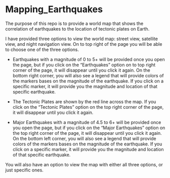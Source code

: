# Mapping_Earthquakes

The purpose of this repo is to provide a world map that shows the correlation of earthquakes to the location of tectonic plates on Earth. 


I have provided three options to view the world map: street view, satellite view, and night navigation view. On to top right of the page you will be able to choose one of the three options.

- Earthquakes with a magnitude of 0 to 5+ will be provided once you open the page, but if you click on the “Earthquakes” option on to top right corner of the page, it will disappear until you click it again. On the bottom right corner, you will also see a legend that will provide colors of the markers bases on the magnitude of the earthquake. If you click on a specific marker, it will provide you the magnitude and location of that specific earthquake.

- The Tectonic Plates are shown by the red line across the map. If you click on the “Tectonic Plates” option on the top right corner of the page, it will disappear until you click it again.

- Major Earthquakes with a magnitude of 4.5 to 6+ will be provided once you open the page, but if you click on the “Major Earthquakes” option on the top right corner of the page, it will disappear until you click it again. On the bottom left corner, you will also see a legend that will provide colors of the markers bases on the magnitude of the earthquake. If you click on a specific marker, it will provide you the magnitude and location of that specific earthquake.

You will also have an option to view the map with either all three options, or just specific ones. 
